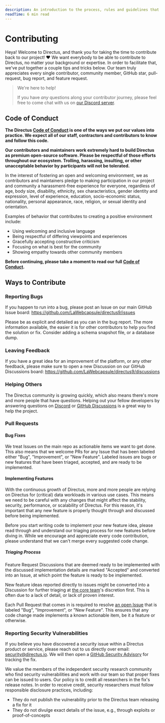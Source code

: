 ```yaml
---
description: An introduction to the process, rules and guidelines that for all code contributions to Directus.
readTime: 6 min read
---
```


# Contributing

Heya! Welcome to Directus, and thank you for taking the time to contribute back to our project! ❤️ We want everybody to
be able to contribute to Directus, no matter your background or expertise. In order to facilitate that, we've put
together a couple tips and tricks below. Our team truly appreciates every single contributor, community member, GitHub
star, pull-request, bug report, and feature request.

> We're here to help!
>
> If you have _any_ questions along your contributor journey, please feel free to come chat with us on
> [our Discord server](https://directus.chat).

## Code of Conduct

**The Directus [Code of Conduct](https://github.com/LaWebcapsule/directus9/blob/main/code_of_conduct.md) is one of the ways
we put our values into practice. We expect all of our staff, contractors and contributors to know and follow this
code.**

**Our contributors and maintainers work extremely hard to build Directus as premium open-source software. Please be
respectful of those efforts throughout our ecosystem. Trolling, harassing, insulting, or other unacceptable behavior by
participants will not be tolerated.**

In the interest of fostering an open and welcoming environment, we as contributors and maintainers pledge to making
participation in our project and community a harassment-free experience for everyone, regardless of age, body size,
disability, ethnicity, sex characteristics, gender identity and expression, level of experience, education,
socio-economic status, nationality, personal appearance, race, religion, or sexual identity and orientation.

Examples of behavior that contributes to creating a positive environment include:

- Using welcoming and inclusive language
- Being respectful of differing viewpoints and experiences
- Gracefully accepting constructive criticism
- Focusing on what is best for the community
- Showing empathy towards other community members

**Before continuing, please take a moment to read our full
[Code of Conduct](https://github.com/LaWebcapsule/directus9/blob/main/code_of_conduct.md).**

## Ways to Contribute

### Reporting Bugs

If you happen to run into a bug, please post an Issue on our main GitHub Issue board:
https://github.com/LaWebcapsule/directus9/issues

Please be as explicit and detailed as you can in the bug report. The more information available, the easier it is for
other contributors to help you find the solution or fix. Consider adding a schema snapshot file, or a database dump.

### Leaving Feedback

If you have a great idea for an improvement of the platform, or any other feedback, please make sure to open a new
Discussion on our GitHub Discussions board: https://github.com/LaWebcapsule/directus9/discussions

### Helping Others

The Directus community is growing quickly, which also means there's more and more people that have questions. Helping
out your fellow developers by answering questions on [Discord](https://directus.chat) or
[GitHub Discussions](https://github.com/LaWebcapsule/directus9/discussions/categories/q-a) is a great way to help the
project.

### Pull Requests

#### Bug Fixes

We treat Issues on the main repo as actionable items we want to get done. This also means that we welcome PRs for any
Issue that has been labeled either "Bug", "Improvement", or "New Feature". Labeled issues are bugs or new features that
have been triaged, accepted, and are ready to be implemented.

#### Implementing Features

With the continuous growth of Directus, more and more people are relying on Directus for (critical) data workloads in
various use cases. This means we need to be careful with any changes that might affect the stability, security,
performance, or scalability of Directus. For this reason, it's important that any new feature is properly thought
through and discussed before being implemented.

Before you start writing code to implement your new feature idea, please read through and understand our triaging
process for new features before diving in. While we encourage and appreciate every code contribution, please understand
that we can't merge every suggested code change.

##### Triaging Process

Feature Request Discussions that are deemed ready to be implemented with the discussed implementation details are marked
"Accepted" and converted into an Issue, at which point the feature is ready to be implemented.

New feature ideas reported directly to issues might be converted into a Discussion for further triaging at
[the core team](https://github.com/orgs/directus/people)'s discretion first. This is often due to a lack of detail, or
lack of proven interest.

Each Pull Request that comes in is required to resolve [an open Issue](https://github.com/LaWebcapsule/directus9/issues) that
is labeled "Bug", "Improvement", or "New Feature". This ensures that any code change made implements a known actionable
item, be it a feature or otherwise.

### Reporting Security Vulnerabilities

If you believe you have discovered a security issue within a Directus product or service, please reach out to us
directly over email: [security@directus.io](mailto:security@directus.io). We will then open a
[GitHub Security Advisory](https://github.com/LaWebcapsule/directus9/security/advisories) for tracking the fix.

We value the members of the independent security research community who find security vulnerabilities and work with our
team so that proper fixes can be issued to users. Our policy is to credit all researchers in the fix's release notes. In
order to receive credit, security researchers must follow responsible disclosure practices, including:

- They do not publish the vulnerability prior to the Directus team releasing a fix for it
- They do not divulge exact details of the issue, e.g., through exploits or proof-of-concepts
